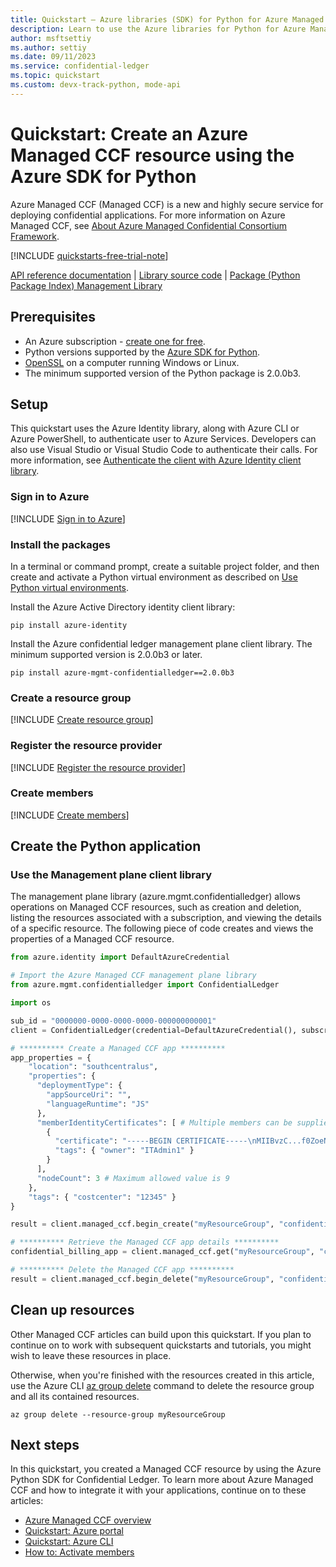 ```yaml
---
title: Quickstart – Azure libraries (SDK) for Python for Azure Managed Confidential Consortium Framework 
description: Learn to use the Azure libraries for Python for Azure Managed Confidential Consortium Framework
author: msftsettiy
ms.author: settiy
ms.date: 09/11/2023
ms.service: confidential-ledger
ms.topic: quickstart
ms.custom: devx-track-python, mode-api
---
```


# Quickstart: Create an Azure Managed CCF resource using the Azure SDK for Python

Azure Managed CCF (Managed CCF) is a new and highly secure service for deploying confidential applications. For more information on Azure Managed CCF, see [About Azure Managed Confidential Consortium Framework](overview.md).

[!INCLUDE [quickstarts-free-trial-note](~/reusable-content/ce-skilling/azure/includes/quickstarts-free-trial-note.md)]

[API reference documentation](https://azuresdkdocs.blob.core.windows.net/$web/python/azure-confidentialledger/latest/azure.confidentialledger.html) | [Library source code](https://github.com/Azure/azure-sdk-for-python/tree/main/sdk/confidentialledger) | [Package (Python Package Index) Management Library](https://pypi.org/project/azure-mgmt-confidentialledger/)

## Prerequisites

- An Azure subscription - [create one for free](https://azure.microsoft.com/free/?WT.mc_id=A261C142F).
- Python versions supported by the [Azure SDK for Python](https://github.com/Azure/azure-sdk-for-python#prerequisites).
- [OpenSSL](https://www.openssl.org/) on a computer running Windows or Linux.
- The minimum supported version of the Python package is 2.0.0b3.

## Setup

This quickstart uses the Azure Identity library, along with Azure CLI or Azure PowerShell, to authenticate user to Azure Services. Developers can also use Visual Studio or Visual Studio Code to authenticate their calls. For more information, see [Authenticate the client with Azure Identity client library](/python/api/overview/azure/identity-readme).

### Sign in to Azure

[!INCLUDE [Sign in to Azure](~/reusable-content/ce-skilling/azure/includes/confidential-ledger-sign-in-azure.md)]

### Install the packages

In a terminal or command prompt, create a suitable project folder, and then create and activate a Python virtual environment as described on [Use Python virtual environments](/azure/developer/python/configure-local-development-environment?tabs=cmd#use-python-virtual-environments).

Install the Azure Active Directory identity client library:

```terminal
pip install azure-identity
```

Install the Azure confidential ledger management plane client library. The minimum supported version is 2.0.0b3 or later.

```terminal
pip install azure-mgmt-confidentialledger==2.0.0b3
```

### Create a resource group

[!INCLUDE [Create resource group](./includes/powershell-resource-group-create.md)]

### Register the resource provider

[!INCLUDE [Register the resource provider](includes/register-provider.md)]

### Create members

[!INCLUDE [Create members](includes/create-member.md)]

## Create the Python application

### Use the Management plane client library

The management plane library (azure.mgmt.confidentialledger) allows operations on Managed CCF resources, such as creation and deletion, listing the resources associated with a subscription, and viewing the details of a specific resource. The following piece of code creates and views the properties of a Managed CCF resource.

```python
from azure.identity import DefaultAzureCredential

# Import the Azure Managed CCF management plane library
from azure.mgmt.confidentialledger import ConfidentialLedger

import os

sub_id = "0000000-0000-0000-0000-000000000001"
client = ConfidentialLedger(credential=DefaultAzureCredential(), subscription_id=sub_id)

# ********** Create a Managed CCF app ********** 
app_properties = {
    "location": "southcentralus",
    "properties": {
      "deploymentType": {
        "appSourceUri": "",
        "languageRuntime": "JS"
      },
      "memberIdentityCertificates": [ # Multiple members can be supplied
        {
          "certificate": "-----BEGIN CERTIFICATE-----\nMIIBvzC...f0ZoeNw==\n-----END CERTIFICATE-----",
          "tags": { "owner": "ITAdmin1" }
        }
      ],
      "nodeCount": 3 # Maximum allowed value is 9
    },
    "tags": { "costcenter": "12345" }
}

result = client.managed_ccf.begin_create("myResourceGroup", "confidentialbillingapp", app_properties).result()

# ********** Retrieve the Managed CCF app details ********** 
confidential_billing_app = client.managed_ccf.get("myResourceGroup", "confidentialbillingapp")

# ********** Delete the Managed CCF app **********
result = client.managed_ccf.begin_delete("myResourceGroup", "confidentialbillingapp").result()
```

## Clean up resources

Other Managed CCF articles can build upon this quickstart. If you plan to continue on to work with subsequent quickstarts and tutorials, you might wish to leave these resources in place.

Otherwise, when you're finished with the resources created in this article, use the Azure CLI [az group delete](/cli/azure/group?#az-group-delete) command to delete the resource group and all its contained resources.

```azurecli
az group delete --resource-group myResourceGroup
```

## Next steps

In this quickstart, you created a Managed CCF resource by using the Azure Python SDK for Confidential Ledger. To learn more about Azure Managed CCF and how to integrate it with your applications, continue on to these articles:

- [Azure Managed CCF overview](overview.md)
- [Quickstart: Azure portal](quickstart-portal.md)
- [Quickstart: Azure CLI](quickstart-cli.md)
- [How to: Activate members](how-to-activate-members.md)
